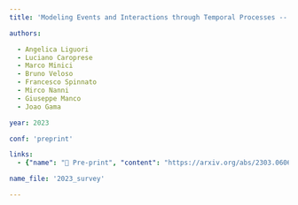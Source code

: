 ```yaml
---
title: 'Modeling Events and Interactions through Temporal Processes -- A Survey'

authors:

  - Angelica Liguori
  - Luciano Caroprese
  - Marco Minici
  - Bruno Veloso
  - Francesco Spinnato
  - Mirco Nanni
  - Giuseppe Manco
  - Joao Gama

year: 2023

conf: 'preprint'

links:
  - {"name": "📄 Pre-print", "content": "https://arxiv.org/abs/2303.06067"}

name_file: '2023_survey'

---
```



